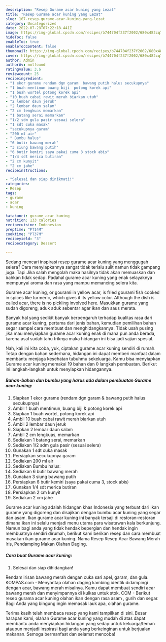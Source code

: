 ```yaml
---
description: "Resep Gurame acar kuning yang Lezat"
title: "Resep Gurame acar kuning yang Lezat"
slug: 107-resep-gurame-acar-kuning-yang-lezat
category: Uncategorized
date: 2022-07-28T07:22:18.441Z
image: https://img-global.cpcdn.com/recipes/b744704f237f2002/680x482cq70/gurame-acar-kuning-foto-resep-utama.jpg
hideToc: false
enableToc: true
enableTocContent: false
thumbnail: https://img-global.cpcdn.com/recipes/b744704f237f2002/680x482cq70/gurame-acar-kuning-foto-resep-utama.jpg
cover: https://img-global.cpcdn.com/recipes/b744704f237f2002/680x482cq70/gurame-acar-kuning-foto-resep-utama.jpg
author: Admin
authorAv: notfound
ratingvalue: 3.6
reviewcount: 25
recipeingredient:
- "1 ekor gurame rendam dgn garam  bawang putih halus secukupnya"
- "1 buah mentimun buang biji  potong korek api"
- "1 buah wortel potong korek api"
- "10 buah cabai rawit merah biarkan utuh"
- "2 lembar daun jeruk"
- "2 lembar daun salam"
- "2 cm lengkuas memarkan"
- "1 batang serai memarkan"
- "1/2 sdm gula pasir sesuai selera"
- "1 sdt cuka masak"
- "secukupnya garam"
- "200 ml air"
- " Bumbu halus"
- "6 butir bawang merah"
- "3 siung bawang putih"
- "6 butir kemiri saya pakai cuma 3 stock abis"
- "1/4 sdt merica butiran"
- "2 cm kunyit"
- "2 cm jahe"
recipeinstructions:

- "Selesai dan siap dinikmati!"
categories:
- Resep
tags:
- gurame
- acar
- kuning

katakunci: gurame acar kuning 
nutrition: 133 calories
recipecuisine: Indonesian
preptime: "PT14M"
cooktime: "PT37M"
recipeyield: "3"
recipecategory: Dessert

---
```



Sedang mencari inspirasi resep gurame acar kuning yang menggugah selera? Cara menyiapkannya sangat tidak terlalu sulit namun tidak gampang juga. Tapi Jika salah mengolah maka hasilnya tidak akan memuaskan dan bahkan tidak sedap. Padahal gurame acar kuning yang enak selayaknya mempunyai aroma dan rasa yang mampu memancing selera kita.


Gurame acar kuning, or gourami in yellow acar, is fried gourami fish cooked in spices like turmeric, which gives it its yellow color. Although the dish is called acar, there is no pickling involved here. Masukkan gurame yang sudah digoreng, aduk aduk sebentar agar ikan dan saus merata.

Banyak hal yang sedikit banyak berpengaruh terhadap kualitas rasa dari gurame acar kuning, pertama dari jenis bahan, kemudian pemilihan bahan segar sampai cara membuat dan menghidangkannya. Tidak usah pusing jika mau menyiapkan gurame acar kuning enak di mana pun anda berada, karena asal sudah tahu triknya maka hidangan ini bisa jadi sajian spesial.


Nah, kali ini kita coba, yuk, ciptakan gurame acar kuning sendiri di rumah. Tetap dengan bahan sederhana, hidangan ini dapat memberi manfaat dalam membantu menjaga kesehatan tubuhmu sekeluarga. Kamu bisa menyiapkan Gurame acar kuning memakai 19 bahan dan 0 langkah pembuatan. Berikut ini langkah-langkah untuk menyiapkan hidangannya.

<!--inarticleads1-->

##### Bahan-bahan dan bumbu yang harus ada dalam pembuatan Gurame acar kuning:

1. Siapkan 1 ekor gurame (rendam dgn garam &amp; bawang putih halus secukupnya)
1. Ambil 1 buah mentimun, buang biji &amp; potong korek api
1. Siapkan 1 buah wortel, potong korek api
1. Ambil 10 buah cabai rawit merah biarkan utuh
1. Ambil 2 lembar daun jeruk
1. Siapkan 2 lembar daun salam
1. Ambil 2 cm lengkuas, memarkan
1. Sediakan 1 batang serai, memarkan
1. Sediakan 1/2 sdm gula pasir (sesuai selera)
1. Gunakan 1 sdt cuka masak
1. Persiapkan secukupnya garam
1. Sediakan 200 ml air
1. Sediakan  Bumbu halus:
1. Sediakan 6 butir bawang merah
1. Gunakan 3 siung bawang putih
1. Persiapkan 6 butir kemiri (saya pakai cuma 3, stock abis)
1. Gunakan 1/4 sdt merica butiran
1. Persiapkan 2 cm kunyit
1. Sediakan 2 cm jahe


Gurame acar kuning adalah hidangan khas Indonesia yang terbuat dari ikan gurame yang digoreng dan disajikan dengan bumbu acar kuning yang segar dan asam. Ikan gurame acar kuning ini banyak tersaji di restoran-restoran dimana ikan ini selalu menjadi menu utama para wisatawan kala berkunjung. Namun bagi anda yang tidak hendak bepergian dan hendak ingin membuatnya sendiri dirumah, berikut kami berikan resep dan cara membuat masakan ikan gurame acar kuning. Nama Resep Resep Acar Bawang Merah Iris, Pendamping Makan Olahan Daging. 

<!--inarticleads2-->

##### Cara buat Gurame acar kuning:


1. Selesai dan siap dihidangkan!

Rendam irisan bawang merah dengan cuka sari apel, garam, dan gula. KOMPAS.com - Menyantap olahan daging kambing identik didampingi dengan acar, bawang merah misalnya. Kamu dapat membuat sendiri acar bawang merah dan menyimpannya di kulkas untuk stok. COM - Berikut resep gurama acar kuning olahan ikan dengan rasa asam , gurih dan segar. Bagi Anda yang bingung ingin memasak lauk apa, olahan gurame. 

Terima kasih telah membaca resep yang kami tampilkan di sini. Besar harapan kami, olahan Gurame acar kuning yang mudah di atas dapat membantu anda menyiapkan hidangan yang sedap untuk keluarga/teman ataupun menjadi inspirasi bagi anda yang berkeinginan untuk berjualan makanan. Semoga bermanfaat dan selamat mencoba!
